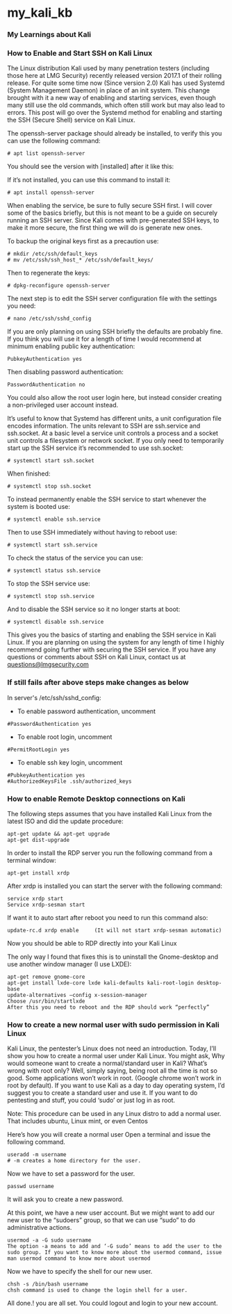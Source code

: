 # my_kali_kb

### My Learnings about Kali

### How to Enable and Start SSH on Kali Linux
 
The Linux distribution Kali used by many penetration testers (including those here at LMG Security) recently released version 2017.1 of their rolling release. For quite some time now (Since version 2.0) Kali has used Systemd (System Management Daemon) in place of an init system.  This change brought with it a new way of enabling and starting services, even though many still use the old commands, which often still work but may also lead to errors.  This post will go over the Systemd method for enabling and starting the SSH (Secure Shell) service on Kali Linux.

The openssh-server package should already be installed, to verify this you can use the following command:
```
# apt list openssh-server
```
You should see the version with [installed] after it like this:

If it’s not installed, you can use this command to install it:
```
# apt install openssh-server
```
When enabling the service, be sure to fully secure SSH first.  I will cover some of the basics briefly, but this is not meant to be a guide on securely running an SSH server.  Since Kali comes with pre-generated SSH keys, to make it more secure, the first thing we will do is generate new ones.

To backup the original keys first as a precaution use:
```
# mkdir /etc/ssh/default_keys
# mv /etc/ssh/ssh_host_* /etc/ssh/default_keys/
```
Then to regenerate the keys:
```
# dpkg-reconfigure openssh-server
```
The next step is to edit the SSH server configuration file with the settings you need:
```
# nano /etc/ssh/sshd_config
```
If you are only planning on using SSH briefly the defaults are probably fine.  If you think you will use it for a length of time I would recommend at minimum enabling public key authentication:
```
PubkeyAuthentication yes
```
Then disabling password authentication:
```
PasswordAuthentication no
```
You could also allow the root user login here, but instead consider creating a non-privileged user account instead.

It’s useful to know that Systemd has different units, a unit configuration file encodes information.  The units relevant to SSH are ssh.service and ssh.socket. At a basic level a service unit controls a process and a socket unit controls a filesystem or network socket.  If you only need to temporarily start up the SSH service it’s recommended to use ssh.socket:
```
# systemctl start ssh.socket
```
When finished:
```
# systemctl stop ssh.socket
```
To instead permanently enable the SSH service to start whenever the system is booted use:
```
# systemctl enable ssh.service
```
Then to use SSH immediately without having to reboot use:
```
# systemctl start ssh.service
```
To check the status of the service you can use:
```
# systemctl status ssh.service
```
To stop the SSH service use:
```
# systemctl stop ssh.service
```
And to disable the SSH service so it no longer starts at boot:
```
# systemctl disable ssh.service
```
This gives you the basics of starting and enabling the SSH service in Kali Linux.  If you are planning on using the system for any length of time I highly recommend going further with securing the SSH service. If you have any questions or comments about SSH on Kali Linux, contact us at questions@lmgsecurity.com

### If still fails after above steps make changes as below

In server's /etc/ssh/sshd_config:

- To enable password authentication, uncomment
```
#PasswordAuthentication yes
```
- To enable root login, uncomment
```
#PermitRootLogin yes
```
- To enable ssh key login, uncomment
```
#PubkeyAuthentication yes
#AuthorizedKeysFile .ssh/authorized_keys
```
### How to enable Remote Desktop connections on Kali

The following steps assumes that you have installed Kali Linux from the latest ISO and did the update procedure:
```
apt-get update && apt-get upgrade
apt-get dist-upgrade
```
In order to install the RDP server you run the following command from a terminal window:
```
apt-get install xrdp
```
After xrdp is installed you can start the server with the following command:
```
service xrdp start
Service xrdp-sesman start 
```
If want it to auto start after reboot you need to run this command also:
```
update-rc.d xrdp enable     (It will not start xrdp-sesman automatic)
```
Now you should be able to RDP directly into your Kali Linux

The only way I found that fixes this is to uninstall the Gnome-desktop and use another window manager (I use LXDE):
```
apt-get remove gnome-core
apt-get install lxde-core lxde kali-defaults kali-root-login desktop-base
update-alternatives –config x-session-manager
Choose /usr/bin/startlxde
After this you need to reboot and the RDP should work “perfectly”
```


### How to create a new normal user with sudo permission in Kali Linux
Kali Linux, the pentester’s Linux does not need an introduction. Today, I’ll show you how to create a normal user under Kali Linux. You might ask, Why would someone want to create a normal/standard user in Kali? What’s wrong with root only? Well, simply saying, being root all the time is not so good. Some applications won’t work in root. (Google chrome won’t work in root by default). If you want to use Kali as a day to day operating system, I’d suggest you to create a standard user and use it. If you want to do pentesting and stuff, you could ‘sudo’ or just log in as root.

Note: This procedure can be used in any Linux distro to add a normal user. That includes ubuntu, Linux mint, or even Centos

Here’s how you will create a normal user
Open a terminal and issue the following command.
```
useradd -m username
# -m creates a home directory for the user.
```
Now we have to set a password for the user.
```
passwd username
```
It will ask you to create a new password.

At this point, we have a new user account. But we might want to add our new user to the “sudoers” group, so that we can use “sudo” to do administrative actions.
```
usermod -a -G sudo username
The option -a means to add and ‘-G sudo’ means to add the user to the sudo group. If you want to know more about the usermod command, issue man usermod command to know more about usermod
```

Now we have to specify the shell for our new user.
```
chsh -s /bin/bash username
chsh command is used to change the login shell for a user.
```

All done.! you are all set. You could logout and login to your new account.
